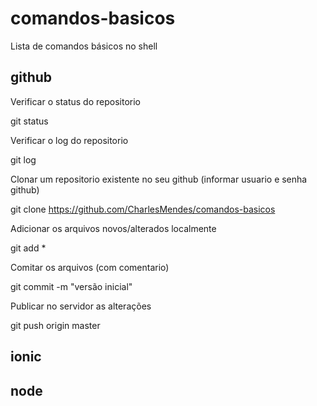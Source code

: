 # comandos-basicos
Lista de comandos básicos no shell

## github
Verificar o status do repositorio

  git status

Verificar o log do repositorio

  git log
  
Clonar um repositorio existente no seu github (informar usuario e senha github)
  
  git clone https://github.com/CharlesMendes/comandos-basicos

Adicionar os arquivos novos/alterados localmente

  git add *

Comitar os arquivos (com comentario)

  git commit -m "versão inicial"

Publicar no servidor as alterações

  git push origin master


## ionic

## node
